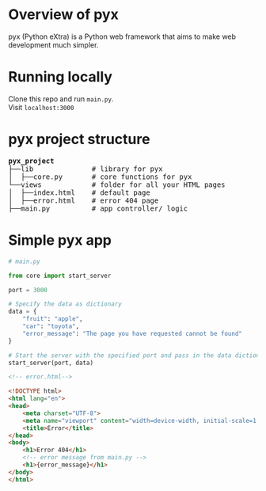 # Overview of pyx
pyx (Python eXtra) is a Python web framework that aims to make web development much simpler.

# Running locally
Clone this repo and run <code>main.py</code>.<br/>
Visit <code>localhost:3000</code>

# pyx project structure
<pre>
<b>pyx_project</b>
├──lib              # library for pyx
│  ├──core.py       # core functions for pyx
└──views            # folder for all your HTML pages
│  ├──index.html    # default page
│  ├──error.html    # error 404 page
├──main.py          # app controller/ logic
</pre>

# Simple pyx app
```py
# main.py

from core import start_server

port = 3000

# Specify the data as dictionary
data = {
    "fruit": "apple",
    "car": "toyota",
    "error_message": "The page you have requested cannot be found"
}

# Start the server with the specified port and pass in the data dictionary
start_server(port, data)
```

```html
<!-- error.html-->

<!DOCTYPE html>
<html lang="en">
<head>
    <meta charset="UTF-8">
    <meta name="viewport" content="width=device-width, initial-scale=1.0">
    <title>Error</title>
</head>
<body>
    <h1>Error 404</h1>
    <!-- error message from main.py -->
    <h1>{error_message}</h1>
</body>
</html>
```
